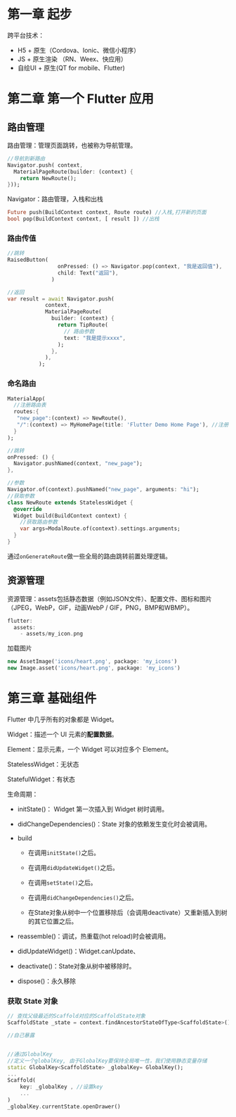 # 第一章 起步

跨平台技术：

- H5 + 原生（Cordova、Ionic、微信小程序）
- JS + 原生渲染 （RN、Weex、快应用）
- 自绘UI + 原生(QT for mobile、Flutter)

# 第二章 第一个 Flutter 应用

## 路由管理

路由管理：管理页面跳转，也被称为导航管理。

```dart
//导航到新路由   
Navigator.push( context,
  MaterialPageRoute(builder: (context) {
    return NewRoute();
}));
```

Navigator：路由管理，入栈和出栈

```dart
Future push(BuildContext context, Route route) //入栈,打开新的页面
bool pop(BuildContext context, [ result ]) //出栈
```

### 路由传值

```dart
//跳转
RaisedButton(
                onPressed: () => Navigator.pop(context, "我是返回值"),
                child: Text("返回"),
              )

//返回
var result = await Navigator.push(
            context,
            MaterialPageRoute(
              builder: (context) {
                return TipRoute(
                  // 路由参数
                  text: "我是提示xxxx",
                );
              },
            ),
          );    
```

### 命名路由

```dart
MaterialApp(
  //注册路由表
  routes:{
   "new_page":(context) => NewRoute(),
   "/":(context) => MyHomePage(title: 'Flutter Demo Home Page'), //注册首页路由
  } 
);

//跳转
onPressed: () {
  Navigator.pushNamed(context, "new_page");
},

//参数
Navigator.of(context).pushNamed("new_page", arguments: "hi");
//获取参数
class NewRoute extends StatelessWidget {
  @override
  Widget build(BuildContext context) {
    //获取路由参数  
    var args=ModalRoute.of(context).settings.arguments;
  }
}
```

通过`onGenerateRoute`做一些全局的路由跳转前置处理逻辑。

## 资源管理

资源管理：assets包括静态数据（例如JSON文件）、配置文件、图标和图片（JPEG，WebP，GIF，动画WebP / GIF，PNG，BMP和WBMP）。

```dart
flutter:
  assets:
    - assets/my_icon.png
```

加载图片

```dart
new AssetImage('icons/heart.png', package: 'my_icons')
new Image.asset('icons/heart.png', package: 'my_icons')    
```

# 第三章 基础组件

Flutter 中几乎所有的对象都是 Widget。

Widget：描述一个 UI 元素的**配置数据**。

Element：显示元素，一个 Widget 可以对应多个 Element。

StatelessWidget：无状态

StatefulWidget：有状态



生命周期：

* initState()： Widget 第一次插入到 Widget 树时调用。

* didChangeDependencies()：State 对象的依赖发生变化时会被调用。

* build

  * 在调用`initState()`之后。

  * 在调用`didUpdateWidget()`之后。
  * 在调用`setState()`之后。
  * 在调用`didChangeDependencies()`之后。
  * 在State对象从树中一个位置移除后（会调用deactivate）又重新插入到树的其它位置之后。

* reassemble()：调试，热重载(hot reload)时会被调用。

* didUpdateWidget()：Widget.canUpdate、

* deactivate()：State对象从树中被移除时。

* dispose()：永久移除

### 获取 State 对象

```dart
// 查找父级最近的Scaffold对应的ScaffoldState对象
ScaffoldState _state = context.findAncestorStateOfType<ScaffoldState>();

//自己暴露


//通过GlobalKey
//定义一个globalKey, 由于GlobalKey要保持全局唯一性，我们使用静态变量存储
static GlobalKey<ScaffoldState> _globalKey= GlobalKey();
...
Scaffold(
    key: _globalKey , //设置key
    ...  
)
_globalKey.currentState.openDrawer()
```









